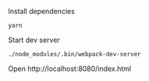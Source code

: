 Install dependencies

```
yarn
```

Start dev server

```
./node_modules/.bin/webpack-dev-server
```

Open http://localhost:8080/index.html
